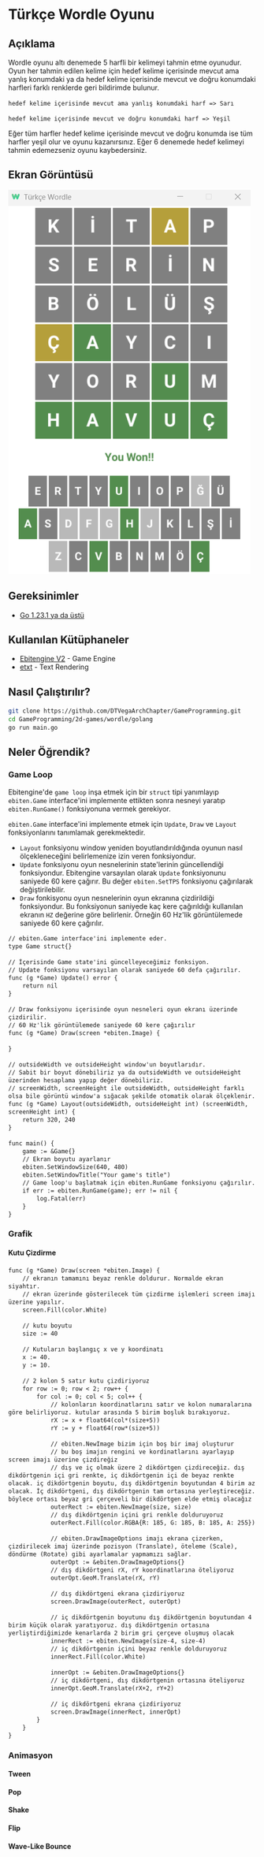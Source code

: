 # Türkçe Wordle Oyunu

## Açıklama

Wordle oyunu altı denemede 5 harfli bir kelimeyi tahmin etme oyunudur.
Oyun her tahmin edilen kelime için hedef kelime içerisinde mevcut ama yanlış konumdaki ya da hedef kelime içerisinde mevcut ve doğru konumdaki harfleri farklı renklerde geri bildirimde bulunur.

`hedef kelime içerisinde mevcut ama yanlış konumdaki harf => Sarı`

`hedef kelime içerisinde mevcut ve doğru konumdaki harf => Yeşil`

Eğer tüm harfler hedef kelime içerisinde mevcut ve doğru konumda ise tüm harfler yeşil olur ve oyunu kazanırsınız.
Eğer 6 denemede hedef kelimeyi tahmin edemezseniz oyunu kaybedersiniz.

## Ekran Görüntüsü

![Türkçe Wordle](./wordle.png)

## Gereksinimler

- [Go 1.23.1 ya da üstü](https://go.dev/)

## Kullanılan Kütüphaneler

- [Ebitengine V2](https://github.com/hajimehoshi/ebiten) - Game Engine
- [etxt](https://github.com/tinne26/etxt) - Text Rendering

## Nasıl Çalıştırılır?

```bash
git clone https://github.com/DTVegaArchChapter/GameProgramming.git
cd GameProgramming/2d-games/wordle/golang
go run main.go
```

## Neler Öğrendik?

### Game Loop

Ebitengine'de `game loop` inşa etmek için bir `struct` tipi yanımlayıp `ebiten.Game` interface'ini implemente ettikten sonra nesneyi yaratıp `ebiten.RunGame()` fonksiyonuna vermek gerekiyor.

`ebiten.Game` interface'ini implemente etmek için `Update`, `Draw` ve `Layout` fonksiyonlarını tanımlamak gerekmektedir.

- `Layout` fonksiyonu window yeniden boyutlandırıldığında oyunun nasıl ölçekleneceğini belirlemenize izin veren fonksiyondur.
- `Update` fonksiyonu oyun nesnelerinin state'lerinin güncellendiği fonksiyondur. Ebitengine varsayılan olarak `Update` fonksiyonunu saniyede 60 kere çağırır. Bu değer `ebiten.SetTPS` fonksiyonu çağırılarak değiştirilebilir.
- `Draw` fonkisyonu oyun nesnelerinin oyun ekranına çizdirildiği fonksiyondur. Bu fonksiyonun saniyede kaç kere çağırıldığı kullanılan ekranın `HZ` değerine göre belirlenir. Örneğin 60 Hz'lik görüntülemede saniyede 60 kere çağırılır.

```golang
// ebiten.Game interface'ini implemente eder.
type Game struct{}

// İçerisinde Game state'ini güncelleyeceğimiz fonksiyon.
// Update fonksiyonu varsayılan olarak saniyede 60 defa çağırılır.
func (g *Game) Update() error {
    return nil
}

// Draw fonksiyonu içerisinde oyun nesneleri oyun ekranı üzerinde çizdirilir.
// 60 Hz'lik görüntülemede saniyede 60 kere çağırılır
func (g *Game) Draw(screen *ebiten.Image) {

}

// outsideWidth ve outsideHeight window'un boyutlarıdır.
// Sabit bir boyut dönebiliriz ya da outsideWidth ve outsideHeight üzerinden hesaplama yapıp değer dönebiliriz.
// screenWidth, screenHeight ile outsideWidth, outsideHeight farklı olsa bile görüntü window'a sığacak şekilde otomatik olarak ölçeklenir.
func (g *Game) Layout(outsideWidth, outsideHeight int) (screenWidth, screenHeight int) {
    return 320, 240
}

func main() {
    game := &Game{}
    // Ekran boyutu ayarlanır
    ebiten.SetWindowSize(640, 480)
    ebiten.SetWindowTitle("Your game's title")
    // Game loop'u başlatmak için ebiten.RunGame fonksiyonu çağırılır.
    if err := ebiten.RunGame(game); err != nil {
        log.Fatal(err)
    }
}
```

### Grafik

#### Kutu Çizdirme

```golang
func (g *Game) Draw(screen *ebiten.Image) { 
    // ekranın tamamını beyaz renkle doldurur. Normalde ekran siyahtır.
    // ekran üzerinde gösterilecek tüm çizdirme işlemleri screen imajı üzerine yapılır.
	screen.Fill(color.White)

    // kutu boyutu
	size := 40

    // Kutuların başlangıç x ve y koordinatı
	x := 40.
	y := 10.

    // 2 kolon 5 satır kutu çizdiriyoruz
	for row := 0; row < 2; row++ {
		for col := 0; col < 5; col++ {
            // kolonların koordinatlarını satır ve kolon numaralarına göre belirliyoruz. kutular arasında 5 birim boşluk bırakıyoruz.
			rX := x + float64(col*(size+5))
			rY := y + float64(row*(size+5))

            // ebiten.NewImage bizim için boş bir imaj oluşturur
            // bu boş imajın rengini ve kordinatlarını ayarlayıp screen imajı üzerine çizdireğiz
            // dış ve iç olmak üzere 2 dikdörtgen çizdireceğiz. dış dikdörtgenin içi gri renkte, iç dikdörtgenin içi de beyaz renkte olacak. iç dikdörtgenin boyutu, dış dikdörtgenin boyutundan 4 birim az olacak. İç dikdörtgeni, dış dikdörtgenin tam ortasına yerleştireceğiz. böylece ortası beyaz gri çerçeveli bir dikdörtgen elde etmiş olacağız
			outerRect := ebiten.NewImage(size, size)
            // dış dikdörtgenin içini gri renkle dolduruyoruz
			outerRect.Fill(color.RGBA{R: 185, G: 185, B: 185, A: 255})

            // ebiten.DrawImageOptions imajı ekrana çizerken, çizdirilecek imaj üzerinde pozisyon (Translate), öteleme (Scale), döndürme (Rotate) gibi ayarlamalar yapmamızı sağlar.
			outerOpt := &ebiten.DrawImageOptions{}
            // dış dikdörtgeni rX, rY koordinatlarına öteliyoruz
			outerOpt.GeoM.Translate(rX, rY)

            // dış dikdörtgeni ekrana çizdiriyoruz
			screen.DrawImage(outerRect, outerOpt)

            // iç dikdörtgenin boyutunu dış dikdörtgenin boyutundan 4 birim küçük olarak yaratıyoruz. dış dikdörtgenin ortasına yerliştirdiğimizde kenarlarda 2 birim gri çerçeve oluşmuş olacak
			innerRect := ebiten.NewImage(size-4, size-4)
            // iç dikdörtgenin içini beyaz renkle dolduruyoruz
			innerRect.Fill(color.White)

            innerOpt := &ebiten.DrawImageOptions{}
            // iç dikdörtgeni, dış dikdörtgenin ortasına öteliyoruz
			innerOpt.GeoM.Translate(rX+2, rY+2)

            // iç dikdörtgeni ekrana çizdiriyoruz
			screen.DrawImage(innerRect, innerOpt)
		}
	}
}
```

### Animasyon

#### Tween

#### Pop

#### Shake

#### Flip

#### Wave-Like Bounce
